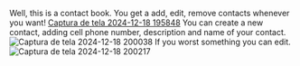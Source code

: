 Well, this is a contact book. You get a add, edit, remove contacts whenever you want!
[Captura de tela 2024-12-18 195848](https://github.com/user-attachments/assets/629a3853-e2f5-4e0e-ba2e-8715c0e8d4e9)
You can create a new contact, adding cell phone number, description and name of your contact.
![Captura de tela 2024-12-18 200038](https://github.com/user-attachments/assets/0b0aec3c-9038-4c1f-9913-6b35f11f3058)
If you worst something you can edit.
![Captura de tela 2024-12-18 200217](https://github.com/user-attachments/assets/72ffd9a8-a662-47b6-a82f-8dbed88873d5)
